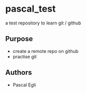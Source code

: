 # pascal_test
a test repository to learn git / github

## Purpose

- create a remote repo on github
- practise git 

## Authors

- Pascal Egli